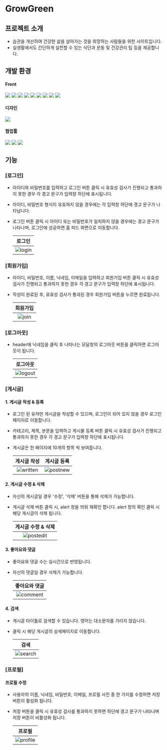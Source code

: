# GrowGreen

## 프로젝트 소개

- 습관을 개선하여 건강한 삶을 살아가는 것을 희망하는 사람들을 위한 사이트입니다.
- 실생활에서도 간단하게 실천할 수 있는 식단과 운동 및 건강관리 팁 등을 제공합니다.

## 개발 환경

#### Front
<img src="https://img.shields.io/badge/react-61dafb?style=for-the-badge&logo=react&logoColor=black"> <img src="https://img.shields.io/badge/typescript-3178c6?style=for-the-badge&logo=typescript&logoColor=white"> <img src="https://img.shields.io/badge/eslint-4b32c3?style=for-the-badge&logo=eslint&logoColor=white"> <img src="https://img.shields.io/badge/prettier-f7b93e?style=for-the-badge&logo=prettier&logoColor=black"> <img src="https://img.shields.io/badge/axios-5a29e4?style=for-the-badge&logo=axios&logoColor=white">
<img src="https://img.shields.io/badge/react router-ca4245?style=for-the-badge&logo=reactrouter&logoColor=white">
<img src="https://img.shields.io/badge/styled components-DB7093?style=for-the-badge&logo=styledcomponents&logoColor=white">
<img src="https://img.shields.io/badge/MUI-007FFF?style=for-the-badge&logo=mui&logoColor=white">
<img src="https://img.shields.io/badge/zustand-333333?style=for-the-badge&logo=zustand&logoColor=white">

#### 디자인
<img src="https://img.shields.io/badge/figma-f24e1e?style=for-the-badge&logo=figma&logoColor=white">

#### 협업툴
<img src="https://img.shields.io/badge/slack-4a154b?style=for-the-badge&logo=slack&logoColor=white"> <img src="https://img.shields.io/badge/github-181717?style=for-the-badge&logo=github&logoColor=white">
<img src="https://img.shields.io/badge/notion-000?style=for-the-badge&logo=notion&logoColor=white">

## 기능

### [로그인]
- 아이디와 비밀번호를 입력하고 로그인 버튼 클릭 시 유효성 검사가 진행되고 통과하지 못한 경우 각 경고 문구가 입력창 하단에 표시됩니다.
- 아이디, 비밀번호 형식이 유효하지 않을 경우에는 각 입력창 하단에 경고 문구가 나타납니다.
- 로그인 버튼 클릭 시 아이디 또는 비밀번호가 일치하지 않을 경우에는 경고 문구가 나타나며, 로그인에 성공하면 홈 피드 화면으로 이동합니다.

  |                                                    로그인                                                    |
  |:---------------------------------------------------------------------------------------------------------:|
  | ![login](https://github.com/ijyan/project-growgreen/assets/87649569/eeb91b96-6fa7-482d-9b76-23267541f079) |

### [회원가입]
- 아이디, 비밀번호, 이름, 닉네임, 이메일을 입력하고 회원가입 버튼 클릭 시 유효성 검사가 진행되고 통과하지 못한 경우 각 경고 문구가 입력창 하단에 표시됩니다.
- 작성이 완료된 후, 유효성 검사가 통과된 경우 회원가입 버튼을 누르면 완료됩니다.

  |                                                   회원가입                                                   |
  |:--------------------------------------------------------------------------------------------------------:|
  | ![join](https://github.com/ijyan/project-growgreen/assets/87649569/84d4039c-d849-48e2-aa4d-eb480f636f8f) |

### [로그아웃]
- header에 닉네임을 클릭 후 나타나는 모달창의 로그아웃 버튼을 클릭하면 로그아웃이 됩니다.

  |                                                    로그아웃                                                    |
  |:----------------------------------------------------------------------------------------------------------:|
  | ![logout](https://github.com/ijyan/project-growgreen/assets/87649569/8e491a56-4673-4520-930c-91587f603982) |

### [게시글]
#### 1. 게시글 작성 & 등록
- 로그인 된 유저만 게시글을 작성할 수 있으며, 로그인이 되어 있지 않을 경우 로그인 페이지로 이동합니다.
- 카테고리, 제목, 본문을 입력하고 게시물 등록 버튼 클릭 시 유효성 검사가 진행되고 통과하지 못한 경우 각 경고 문구가 입력창 하단에 표시됩니다.
- 게시글은 한 페이지에 10개의 항목 씩 보여줍니다.

  |                                                   게시글 작성                                                    | 게시글 등록 |
  |:-----------------------------------------------------------------------------------------------------------:|:------:|
  | ![written](https://github.com/ijyan/project-growgreen/assets/87649569/bcefa468-f9e1-412b-9d97-0ef6d1eb9918) | ![postnew](https://github.com/ijyan/project-growgreen/assets/87649569/91a2a8ed-2b5c-410a-a83d-b2434f96c173) |

#### 2. 게시글 수정 & 삭제
- 자신의 게시글일 경우 '수정', '삭제' 버튼을 통해 삭제가 가능합니다.
- 게시글 삭제 버튼 클릭 시, alert 창을 띄워 재확인 합니다. alert 창의 확인 클릭 시 해당 게시글이 삭제 됩니다.

  |                                                 게시글 수정 & 삭제                                                 |
  |:-----------------------------------------------------------------------------------------------------------:|
  | ![postedit](https://github.com/ijyan/project-growgreen/assets/87649569/13b0ff27-9392-4be6-8279-dd38c6d123a5) |

#### 3. 좋아요와 댓글
- 좋아요와 댓글 수는 실시간으로 반영됩니다.
- 자신의 댓글일 경우 삭제가 가능합니다.

  |                                                  좋아요와 댓글                                                   |
  |:----------------------------------------------------------------------------------------------------------:|
  | ![comment](https://github.com/ijyan/project-growgreen/assets/87649569/016344e1-a00f-44d7-a957-c069d7dccf70) |

#### 4. 검색
- 게시글 타이틀로 검색할 수 있습니다. 영어는 대소문자를 가리지 않습니다.
- 클릭 시 해당 게시글의 상세페이지로 이동합니다.

  |                                                     검색                                                     |
  |:----------------------------------------------------------------------------------------------------------:|
  | ![search](https://github.com/ijyan/project-growgreen/assets/87649569/e5cc2652-7ba5-45a9-a4e4-4d3228aaeb4c) |

### [프로필]
#### 프로필 수정
- 사용자의 이름, 닉네임, 비밀번호, 이메일, 프로필 사진 중 한 가지를 수정하면 저장 버튼이 활성화 됩니다.
- 저장 버튼을 클릭 시 유효성 검사를 통과하지 못하면 하단에 경고 문구가 나타나며 저장 버튼이 비활성화 됩니다.

  |                                                    프로필                                                     |
  |:----------------------------------------------------------------------------------------------------------:|
  | ![profile](https://github.com/ijyan/project-growgreen/assets/87649569/56208f71-db30-47a7-8cf7-61e90a11d6ee) |
